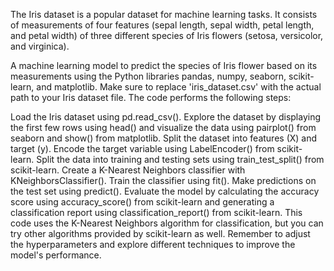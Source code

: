 The Iris dataset is a popular dataset for machine learning tasks. It consists of measurements of four features (sepal length, sepal width, petal length, and petal width) of three different species of Iris flowers (setosa, versicolor, and virginica).

A machine learning model to predict the species of Iris flower based on its measurements using the Python libraries pandas, numpy, seaborn, scikit-learn, and matplotlib.
Make sure to replace 'iris_dataset.csv' with the actual path to your Iris dataset file. The code performs the following steps:

Load the Iris dataset using pd.read_csv().
Explore the dataset by displaying the first few rows using head() and visualize the data using pairplot() from seaborn and show() from matplotlib.
Split the dataset into features (X) and target (y).
Encode the target variable using LabelEncoder() from scikit-learn.
Split the data into training and testing sets using train_test_split() from scikit-learn.
Create a K-Nearest Neighbors classifier with KNeighborsClassifier().
Train the classifier using fit().
Make predictions on the test set using predict().
Evaluate the model by calculating the accuracy score using accuracy_score() from scikit-learn and generating a classification report using classification_report() from scikit-learn.
This code uses the K-Nearest Neighbors algorithm for classification, but you can try other algorithms provided by scikit-learn as well. Remember to adjust the hyperparameters and explore different techniques to improve the model's performance.
